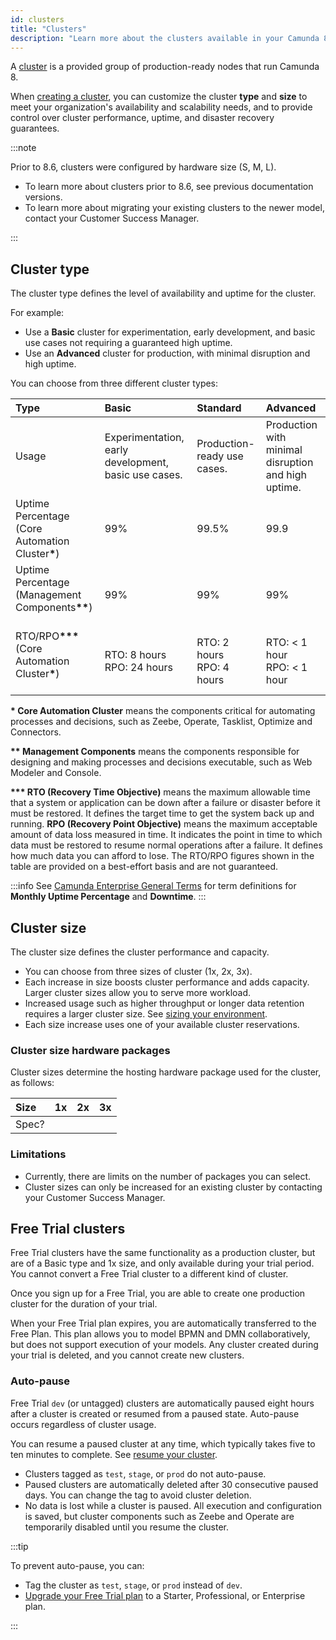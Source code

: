 ```yaml
---
id: clusters
title: "Clusters"
description: "Learn more about the clusters available in your Camunda 8 plan."
---
```


A [cluster](../../guides/create-cluster.md) is a provided group of production-ready nodes that run Camunda 8.

When [creating a cluster](/components/console/manage-clusters/create-cluster.md), you can customize the cluster **type** and **size** to meet your organization's availability and scalability needs, and to provide control over cluster performance, uptime, and disaster recovery guarantees.

:::note

Prior to 8.6, clusters were configured by hardware size (S, M, L).

- To learn more about clusters prior to 8.6, see previous documentation versions.
- To learn more about migrating your existing clusters to the newer model, contact your Customer Success Manager.

:::

## Cluster type

The cluster type defines the level of availability and uptime for the cluster.

For example:

- Use a **Basic** cluster for experimentation, early development, and basic use cases not requiring a guaranteed high uptime.
- Use an **Advanced** cluster for production, with minimal disruption and high uptime.

You can choose from three different cluster types:

| Type                                                                                                                                                                                                           | Basic                                                | Standard                      | Advanced                                            |
| :------------------------------------------------------------------------------------------------------------------------------------------------------------------------------------------------------------- | :--------------------------------------------------- | :---------------------------- | :-------------------------------------------------- |
| Usage                                                                                                                                                                                                          | Experimentation, early development, basic use cases. | Production-ready use cases.   | Production with minimal disruption and high uptime. |
| Uptime Percentage<br/> (Core Automation Cluster<strong>\*</strong>)                                                                                                                                            | 99%                                                  | 99.5%                         | 99.9                                                |
| Uptime Percentage<br/>(Management Components<strong>\*\*</strong>) &nbsp;&nbsp;&nbsp;&nbsp;&nbsp;&nbsp;&nbsp;&nbsp;&nbsp;&nbsp;&nbsp;&nbsp;&nbsp;&nbsp;&nbsp;&nbsp;&nbsp;&nbsp;&nbsp;&nbsp;                    | 99%                                                  | 99%                           | 99%                                                 |
| RTO/RPO<strong>\*\*\*</strong><br/>(Core Automation Cluster<strong>\*</strong>) &nbsp;&nbsp;&nbsp;&nbsp;&nbsp;&nbsp;&nbsp;&nbsp;&nbsp;&nbsp;&nbsp;&nbsp;&nbsp;&nbsp;&nbsp;&nbsp;&nbsp;&nbsp;&nbsp;&nbsp;&nbsp; | RTO: 8 hours<br/>RPO: 24 hours                       | RTO: 2 hours<br/>RPO: 4 hours | RTO: < 1 hour<br/>RPO: < 1 hour                     |

<p><strong>* Core Automation Cluster</strong> means the components critical for automating processes and decisions, such as Zeebe, Operate, Tasklist, Optimize and Connectors.</p>
<p><strong>** Management Components</strong> means the components responsible for designing and making processes and decisions executable, such as Web Modeler and Console.</p>
<p><strong>***  RTO (Recovery Time Objective)</strong> means the maximum allowable time that a system or application can be down after a failure or disaster before it must be restored. It defines the target time to get the system back up and running. <strong>RPO (Recovery Point Objective)</strong> means the maximum acceptable amount of data loss measured in time. It indicates the point in time to which data must be restored to resume normal operations after a failure. It defines how much data you can afford to lose. The RTO/RPO figures shown in the table are provided on a best-effort basis and are not guaranteed.</p>

:::info
See [Camunda Enterprise General Terms](https://legal.camunda.com/licensing-and-other-legal-terms#camunda-enterprise-general-terms) for term definitions for **Monthly Uptime Percentage** and **Downtime**.
:::

## Cluster size

The cluster size defines the cluster performance and capacity.

- You can choose from three sizes of cluster (1x, 2x, 3x).
- Each increase in size boosts cluster performance and adds capacity. Larger cluster sizes allow you to serve more workload.
- Increased usage such as higher throughput or longer data retention requires a larger cluster size. See [sizing your environment](/components/best-practices/architecture/sizing-your-environment.md).
- Each size increase uses one of your available cluster reservations.

### Cluster size hardware packages

Cluster sizes determine the hosting hardware package used for the cluster, as follows:

| Size  | 1x  | 2x  | 3x  |
| :---- | :-- | :-- | :-- |
| Spec? |     |     |     |

### Limitations

- Currently, there are limits on the number of packages you can select.
- Cluster sizes can only be increased for an existing cluster by contacting your Customer Success Manager.

## Free Trial clusters

Free Trial clusters have the same functionality as a production cluster, but are of a Basic type and 1x size, and only available during your trial period. You cannot convert a Free Trial cluster to a different kind of cluster.

Once you sign up for a Free Trial, you are able to create one production cluster for the duration of your trial.

When your Free Trial plan expires, you are automatically transferred to the Free Plan. This plan allows you to model BPMN and DMN collaboratively, but does not support execution of your models. Any cluster created during your trial is deleted, and you cannot create new clusters.

### Auto-pause

Free Trial `dev` (or untagged) clusters are automatically paused eight hours after a cluster is created or resumed from a paused state. Auto-pause occurs regardless of cluster usage.

You can resume a paused cluster at any time, which typically takes five to ten minutes to complete. See [resume your cluster](/components/console/manage-clusters/manage-cluster.md#resume-a-cluster).

- Clusters tagged as `test`, `stage`, or `prod` do not auto-pause.
- Paused clusters are automatically deleted after 30 consecutive paused days. You can change the tag to avoid cluster deletion.
- No data is lost while a cluster is paused. All execution and configuration is saved, but cluster components such as Zeebe and Operate are temporarily disabled until you resume the cluster.

:::tip

To prevent auto-pause, you can:

- Tag the cluster as `test`, `stage`, or `prod` instead of `dev`.
- [Upgrade your Free Trial plan](https://camunda.com/pricing/) to a Starter, Professional, or Enterprise plan.

:::
